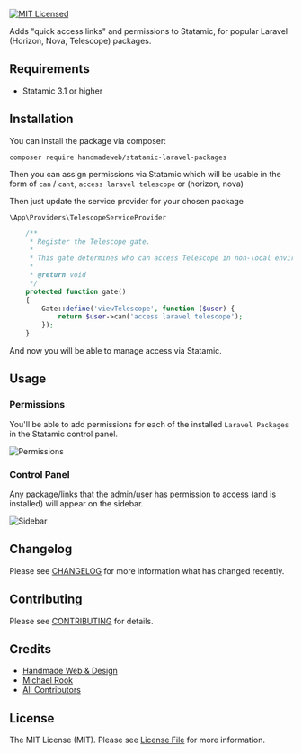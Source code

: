 [![MIT Licensed](https://img.shields.io/badge/license-MIT-blue.svg?style=flat-square)](LICENSE.md)

Adds "quick access links" and permissions to Statamic, for popular Laravel (Horizon, Nova, Telescope) packages.

## Requirements

* Statamic 3.1 or higher

## Installation

You can install the package via composer:

```shell
composer require handmadeweb/statamic-laravel-packages
```

Then you can assign permissions via Statamic which will be usable in the form of `can` / `cant`, `access laravel telescope` or (horizon, nova)

Then just update the service provider for your chosen package

`\App\Providers\TelescopeServiceProvider`
```php
    /**
     * Register the Telescope gate.
     *
     * This gate determines who can access Telescope in non-local environments.
     *
     * @return void
     */
    protected function gate()
    {
        Gate::define('viewTelescope', function ($user) {
            return $user->can('access laravel telescope');
        });
    }
```

And now you will be able to manage access via Statamic.

## Usage

### Permissions
You'll be able to add permissions for each of the installed `Laravel Packages` in the Statamic control panel.

![Permissions](https://user-images.githubusercontent.com/54159303/127936231-da467d4f-fe8c-48fc-9a90-83f877e54af0.png)


### Control Panel
Any package/links that the admin/user has permission to access (and is installed) will appear on the sidebar.

![Sidebar](https://user-images.githubusercontent.com/54159303/127936219-2f899699-5bca-4695-bf11-2888960e68b4.png)

## Changelog

Please see [CHANGELOG](https://statamic.com/addons/handmadeweb/statamic-laravel-packages/release-notes) for more information what has changed recently.

## Contributing

Please see [CONTRIBUTING](https://github.com/handmadeweb/statamic-laravel-packages/blob/main/CONTRIBUTING.md) for details.

## Credits

- [Handmade Web & Design](https://github.com/handmadeweb)
- [Michael Rook](https://github.com/michaelr0)
- [All Contributors](https://github.com/handmadeweb/statamic-laravel-packages/graphs/contributors)

## License

The MIT License (MIT). Please see [License File](https://github.com/handmadeweb/statamic-laravel-packages/blob/main/LICENSE.md) for more information.
